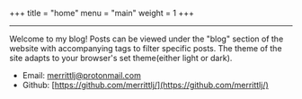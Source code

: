 +++
title = "home"
menu = "main"
weight = 1
+++

---

Welcome to my blog! Posts can be viewed under the "blog" section of the website with accompanying tags to filter specific posts. The theme of the site adapts to your browser's set theme(either light or dark).

- Email: [merrittlj@protonmail.com](mailto:merrittlj@protonmail.com)
- Github: [https://github.com/merrittlj/](https://github.com/merrittlj/)
